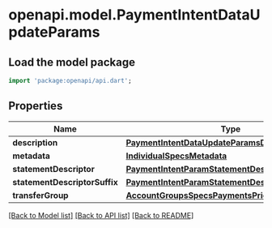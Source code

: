 # openapi.model.PaymentIntentDataUpdateParams

## Load the model package
```dart
import 'package:openapi/api.dart';
```

## Properties
Name | Type | Description | Notes
------------ | ------------- | ------------- | -------------
**description** | [**PaymentIntentDataUpdateParamsDescription**](PaymentIntentDataUpdateParamsDescription.md) |  | [optional] 
**metadata** | [**IndividualSpecsMetadata**](IndividualSpecsMetadata.md) |  | [optional] 
**statementDescriptor** | [**PaymentIntentParamStatementDescriptorSuffixKana**](PaymentIntentParamStatementDescriptorSuffixKana.md) |  | [optional] 
**statementDescriptorSuffix** | [**PaymentIntentParamStatementDescriptorSuffixKana**](PaymentIntentParamStatementDescriptorSuffixKana.md) |  | [optional] 
**transferGroup** | [**AccountGroupsSpecsPaymentsPricing**](AccountGroupsSpecsPaymentsPricing.md) |  | [optional] 

[[Back to Model list]](../README.md#documentation-for-models) [[Back to API list]](../README.md#documentation-for-api-endpoints) [[Back to README]](../README.md)


